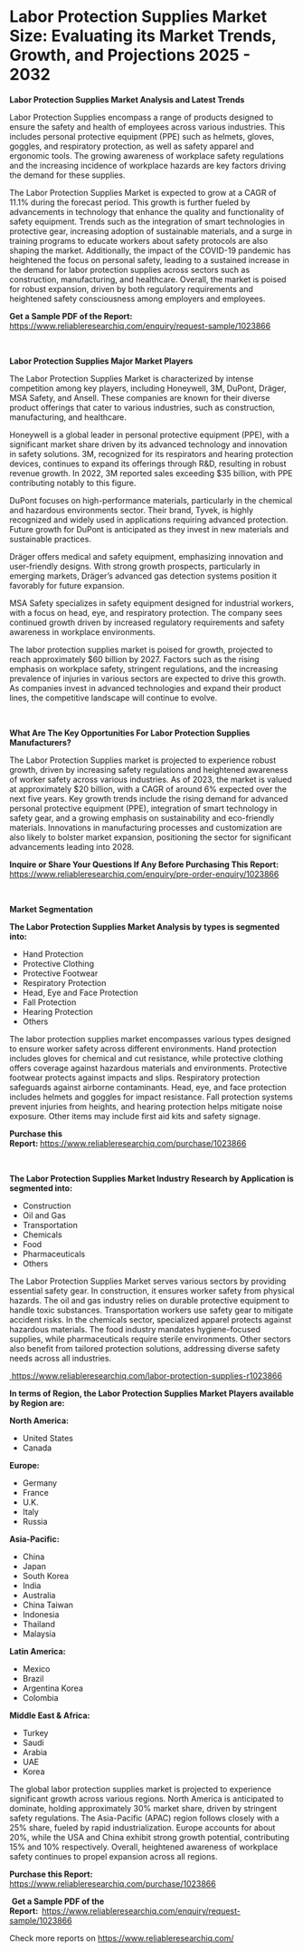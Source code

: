 <p><h1>Labor Protection Supplies Market Size: Evaluating its Market Trends, Growth, and Projections 2025 - 2032</h1></p><p><strong>Labor Protection Supplies Market Analysis and Latest Trends</strong></p>
<p><p>Labor Protection Supplies encompass a range of products designed to ensure the safety and health of employees across various industries. This includes personal protective equipment (PPE) such as helmets, gloves, goggles, and respiratory protection, as well as safety apparel and ergonomic tools. The growing awareness of workplace safety regulations and the increasing incidence of workplace hazards are key factors driving the demand for these supplies.</p><p>The Labor Protection Supplies Market is expected to grow at a CAGR of 11.1% during the forecast period. This growth is further fueled by advancements in technology that enhance the quality and functionality of safety equipment. Trends such as the integration of smart technologies in protective gear, increasing adoption of sustainable materials, and a surge in training programs to educate workers about safety protocols are also shaping the market. Additionally, the impact of the COVID-19 pandemic has heightened the focus on personal safety, leading to a sustained increase in the demand for labor protection supplies across sectors such as construction, manufacturing, and healthcare. Overall, the market is poised for robust expansion, driven by both regulatory requirements and heightened safety consciousness among employers and employees.</p></p>
<p><strong>Get a Sample PDF of the Report:&nbsp;</strong> <a href="https://www.reliableresearchiq.com/enquiry/request-sample/1023866?utm_campaign=2732&utm_medium=2&utm_source=Github&utm_content=ia&utm_term=05032025&utm_id=labor-protection-supplies">https://www.reliableresearchiq.com/enquiry/request-sample/1023866</a></p>
<p>&nbsp;</p>
<p><strong>Labor Protection Supplies Major Market Players</strong></p>
<p><p>The Labor Protection Supplies Market is characterized by intense competition among key players, including Honeywell, 3M, DuPont, Dräger, MSA Safety, and Ansell. These companies are known for their diverse product offerings that cater to various industries, such as construction, manufacturing, and healthcare.</p><p>Honeywell is a global leader in personal protective equipment (PPE), with a significant market share driven by its advanced technology and innovation in safety solutions. 3M, recognized for its respirators and hearing protection devices, continues to expand its offerings through R&D, resulting in robust revenue growth. In 2022, 3M reported sales exceeding $35 billion, with PPE contributing notably to this figure.</p><p>DuPont focuses on high-performance materials, particularly in the chemical and hazardous environments sector. Their brand, Tyvek, is highly recognized and widely used in applications requiring advanced protection. Future growth for DuPont is anticipated as they invest in new materials and sustainable practices.</p><p>Dräger offers medical and safety equipment, emphasizing innovation and user-friendly designs. With strong growth prospects, particularly in emerging markets, Dräger’s advanced gas detection systems position it favorably for future expansion.</p><p>MSA Safety specializes in safety equipment designed for industrial workers, with a focus on head, eye, and respiratory protection. The company sees continued growth driven by increased regulatory requirements and safety awareness in workplace environments.</p><p>The labor protection supplies market is poised for growth, projected to reach approximately $60 billion by 2027. Factors such as the rising emphasis on workplace safety, stringent regulations, and the increasing prevalence of injuries in various sectors are expected to drive this growth. As companies invest in advanced technologies and expand their product lines, the competitive landscape will continue to evolve.</p></p>
<p>&nbsp;</p>
<p><strong>What Are The Key Opportunities For Labor Protection Supplies Manufacturers?</strong></p>
<p><p>The Labor Protection Supplies market is projected to experience robust growth, driven by increasing safety regulations and heightened awareness of worker safety across various industries. As of 2023, the market is valued at approximately $20 billion, with a CAGR of around 6% expected over the next five years. Key growth trends include the rising demand for advanced personal protective equipment (PPE), integration of smart technology in safety gear, and a growing emphasis on sustainability and eco-friendly materials. Innovations in manufacturing processes and customization are also likely to bolster market expansion, positioning the sector for significant advancements leading into 2028.</p></p>
<p><strong>Inquire or Share Your Questions If Any Before Purchasing This Report:</strong> <a href="https://www.reliableresearchiq.com/enquiry/pre-order-enquiry/1023866?utm_campaign=2732&utm_medium=2&utm_source=Github&utm_content=ia&utm_term=05032025&utm_id=labor-protection-supplies">https://www.reliableresearchiq.com/enquiry/pre-order-enquiry/1023866</a></p>
<p>&nbsp;</p>
<p><strong>Market Segmentation</strong></p>
<p><strong>The Labor Protection Supplies Market Analysis by types is segmented into:</strong></p>
<p><ul><li>Hand Protection</li><li>Protective Clothing</li><li>Protective Footwear</li><li>Respiratory Protection</li><li>Head, Eye and Face Protection</li><li>Fall Protection</li><li>Hearing Protection</li><li>Others</li></ul></p>
<p><p>The labor protection supplies market encompasses various types designed to ensure worker safety across different environments. Hand protection includes gloves for chemical and cut resistance, while protective clothing offers coverage against hazardous materials and environments. Protective footwear protects against impacts and slips. Respiratory protection safeguards against airborne contaminants. Head, eye, and face protection includes helmets and goggles for impact resistance. Fall protection systems prevent injuries from heights, and hearing protection helps mitigate noise exposure. Other items may include first aid kits and safety signage.</p></p>
<p><strong>Purchase this Report:&nbsp;</strong><a href="https://www.reliableresearchiq.com/purchase/1023866?utm_campaign=2732&utm_medium=2&utm_source=Github&utm_content=ia&utm_term=05032025&utm_id=labor-protection-supplies">https://www.reliableresearchiq.com/purchase/1023866</a></p>
<p>&nbsp;</p>
<p><strong>The Labor Protection Supplies Market Industry Research by Application is segmented into:</strong></p>
<p><ul><li>Construction</li><li>Oil and Gas</li><li>Transportation</li><li>Chemicals</li><li>Food</li><li>Pharmaceuticals</li><li>Others</li></ul></p>
<p><p>The Labor Protection Supplies Market serves various sectors by providing essential safety gear. In construction, it ensures worker safety from physical hazards. The oil and gas industry relies on durable protective equipment to handle toxic substances. Transportation workers use safety gear to mitigate accident risks. In the chemicals sector, specialized apparel protects against hazardous materials. The food industry mandates hygiene-focused supplies, while pharmaceuticals require sterile environments. Other sectors also benefit from tailored protection solutions, addressing diverse safety needs across all industries.</p></p>
<p><a href="https://www.reliableresearchiq.com/labor-protection-supplies-r1023866?utm_campaign=2732&utm_medium=2&utm_source=Github&utm_content=ia&utm_term=05032025&utm_id=labor-protection-supplies">&nbsp;https://www.reliableresearchiq.com/labor-protection-supplies-r1023866</a></p>
<p><strong>In terms of Region, the Labor Protection Supplies Market Players available by Region are:</strong></p>
<p>
    <p> <strong> North America: </strong>
        <ul>
            <li>United States</li>
            <li>Canada</li>
        </ul>
        </p> 
    <p> <strong> Europe: </strong>
        <ul>
            <li>Germany</li>
            <li>France</li>
            <li>U.K.</li>
            <li>Italy</li>
            <li>Russia</li>
        </ul>
        </p> 
    <p> <strong> Asia-Pacific: </strong>
        <ul>
            <li>China</li>
            <li>Japan</li>
            <li>South Korea</li>
            <li>India</li>
            <li>Australia</li>
            <li>China Taiwan</li>
            <li>Indonesia</li>
            <li>Thailand</li>
            <li>Malaysia</li>
        </ul>
        </p> 
    <p> <strong> Latin America: </strong>
        <ul>
            <li>Mexico</li>
            <li>Brazil</li>
            <li>Argentina Korea</li>
            <li>Colombia</li>
        </ul>
        </p> 
    <p> <strong> Middle East & Africa: </strong>
        <ul>
            <li>Turkey</li>
            <li>Saudi</li>
            <li>Arabia</li>
            <li>UAE</li>
            <li>Korea</li>
        </ul>
    </p>
    </p>
<p><p>The global labor protection supplies market is projected to experience significant growth across various regions. North America is anticipated to dominate, holding approximately 30% market share, driven by stringent safety regulations. The Asia-Pacific (APAC) region follows closely with a 25% share, fueled by rapid industrialization. Europe accounts for about 20%, while the USA and China exhibit strong growth potential, contributing 15% and 10% respectively. Overall, heightened awareness of workplace safety continues to propel expansion across all regions.</p></p>
<p><strong>Purchase this Report: </strong><a href="https://www.reliableresearchiq.com/purchase/1023866?utm_campaign=2732&utm_medium=2&utm_source=Github&utm_content=ia&utm_term=05032025&utm_id=labor-protection-supplies">https://www.reliableresearchiq.com/purchase/1023866</a></p>
<p>&nbsp;<strong>Get a Sample PDF of the Report:&nbsp;&nbsp;</strong><a href="https://www.reliableresearchiq.com/enquiry/request-sample/1023866?utm_campaign=2732&utm_medium=2&utm_source=Github&utm_content=ia&utm_term=05032025&utm_id=labor-protection-supplies">https://www.reliableresearchiq.com/enquiry/request-sample/1023866</a></p>
<p><strong></strong></p>
<p>Check more reports on <a href="https://www.reliableresearchiq.com/?utm_campaign=2732&utm_medium=2&utm_source=Github&utm_content=ia&utm_term=05032025&utm_id=labor-protection-supplies">https://www.reliableresearchiq.com/</a></p>